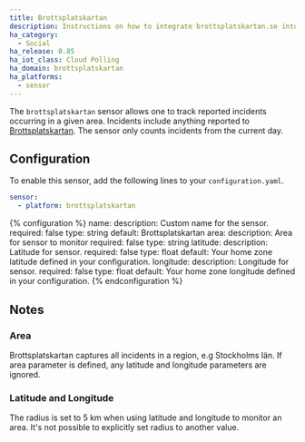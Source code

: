 ```yaml
---
title: Brottsplatskartan
description: Instructions on how to integrate brottsplatskartan.se into Home Assistant.
ha_category:
  - Social
ha_release: 0.85
ha_iot_class: Cloud Polling
ha_domain: brottsplatskartan
ha_platforms:
  - sensor
---
```


The `brottsplatskartan` sensor allows one to track reported incidents occurring in a given area. Incidents include anything reported to [Brottsplatskartan](https://brottsplatskartan.se). The sensor only counts incidents from the current day.

## Configuration

To enable this sensor, add the following lines to your `configuration.yaml`.

```yaml
sensor:
  - platform: brottsplatskartan
```

{% configuration %}
name:
  description: Custom name for the sensor.
  required: false
  type: string
  default: Brottsplatskartan
area:
  description: Area for sensor to monitor
  required: false
  type: string
latitude:
  description: Latitude for sensor.
  required: false
  type: float
  default: Your home zone latitude defined in your configuration.
longitude:
  description: Longitude for sensor.
  required: false
  type: float
  default: Your home zone longitude defined in your configuration.
{% endconfiguration %}


## Notes

### Area

Brottsplatskartan captures all incidents in a region, e.g Stockholms län. If area parameter is defined, any latitude and longitude parameters are ignored.

### Latitude and Longitude

The radius is set to 5 km when using latitude and longitude to monitor an area. It's not possible to explicitly set radius to another value.
